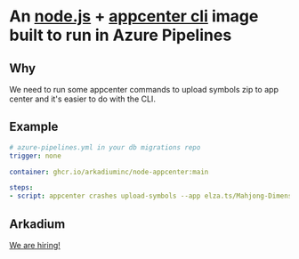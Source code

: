 # An [node.js](https://github.com/nodejs/node) + [appcenter cli](https://learn.microsoft.com/en-us/appcenter/cli/) image built to run in Azure Pipelines

## Why

We need to run some appcenter commands to upload symbols zip to app center and it's easier to do with the CLI.

## Example

```yaml
# azure-pipelines.yml in your db migrations repo
trigger: none

container: ghcr.io/arkadiuminc/node-appcenter:main

steps:
- script: appcenter crashes upload-symbols --app elza.ts/Mahjong-Dimensions-Next-1 --breakpad '/path/to/symbols.zip'
```

## Arkadium

[We are hiring!](https://apply.workable.com/arkadium-1/)
